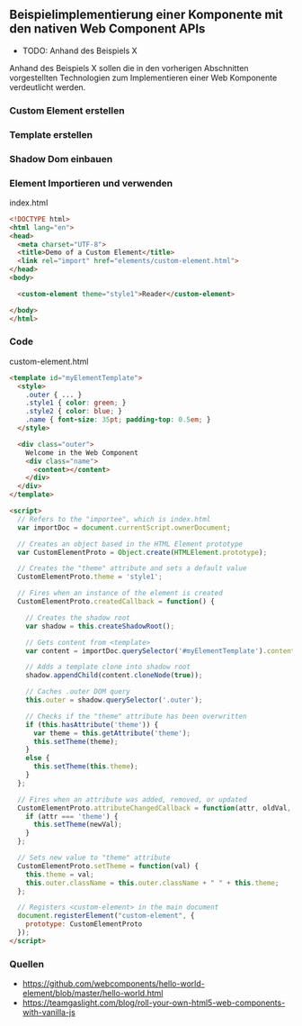 ## Beispielimplementierung einer Komponente mit den nativen Web Component APIs

- TODO: Anhand des Beispiels X

Anhand des Beispiels X sollen die in den vorherigen Abschnitten vorgestellten Technologien zum Implementieren einer Web Komponente verdeutlicht werden.


### Custom Element erstellen

### Template erstellen

### Shadow Dom einbauen

### Element Importieren und verwenden

index.html
```html
<!DOCTYPE html>
<html lang="en">
<head>
  <meta charset="UTF-8">
  <title>Demo of a Custom Element</title>
  <link rel="import" href="elements/custom-element.html">
</head>
<body>

  <custom-element theme="style1">Reader</custom-element>

</body>
</html>
```


### Code

custom-element.html
```html
<template id="myElementTemplate">
  <style>
    .outer { ... }
    .style1 { color: green; }
    .style2 { color: blue; }
    .name { font-size: 35pt; padding-top: 0.5em; }
  </style>

  <div class="outer">
    Welcome in the Web Component
    <div class="name">
      <content></content>
    </div>
  </div>
</template>

<script>
  // Refers to the "importee", which is index.html
  var importDoc = document.currentScript.ownerDocument;

  // Creates an object based in the HTML Element prototype
  var CustomElementProto = Object.create(HTMLElement.prototype);

  // Creates the "theme" attribute and sets a default value
  CustomElementProto.theme = 'style1';

  // Fires when an instance of the element is created
  CustomElementProto.createdCallback = function() {

    // Creates the shadow root
    var shadow = this.createShadowRoot();

    // Gets content from <template>
    var content = importDoc.querySelector('#myElementTemplate').content;

    // Adds a template clone into shadow root
    shadow.appendChild(content.cloneNode(true));

    // Caches .outer DOM query
    this.outer = shadow.querySelector('.outer');

    // Checks if the "theme" attribute has been overwritten
    if (this.hasAttribute('theme')) {
      var theme = this.getAttribute('theme');
      this.setTheme(theme);
    }
    else {
      this.setTheme(this.theme);
    }
  };

  // Fires when an attribute was added, removed, or updated
  CustomElementProto.attributeChangedCallback = function(attr, oldVal, newVal) {
    if (attr === 'theme') {
      this.setTheme(newVal);
    }
  };

  // Sets new value to "theme" attribute
  CustomElementProto.setTheme = function(val) {
    this.theme = val;
    this.outer.className = this.outer.className + " " + this.theme;
  };

  // Registers <custom-element> in the main document
  document.registerElement("custom-element", {
    prototype: CustomElementProto
  });
</script>
```


### Quellen

- https://github.com/webcomponents/hello-world-element/blob/master/hello-world.html
- https://teamgaslight.com/blog/roll-your-own-html5-web-components-with-vanilla-js
